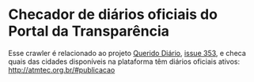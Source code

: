 # Checador de diários oficiais do Portal da Transparência

Esse crawler é relacionado ao projeto [Querido Diário](https://github.com/okfn-brasil/querido-diario), [issue 353](https://github.com/okfn-brasil/querido-diario/issues/353), e checa quais das cidades disponíveis na plataforma têm diários oficiais ativos: http://atmtec.org.br/#publicacao
